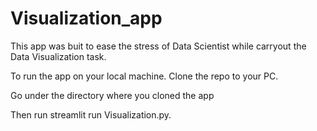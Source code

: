 # Visualization_app
This app was buit to ease the stress of Data Scientist while carryout the Data Visualization task.

To run the app on your local machine. Clone the repo to your PC. 

Go under the directory where you cloned the app

Then run streamlit run Visualization.py.
